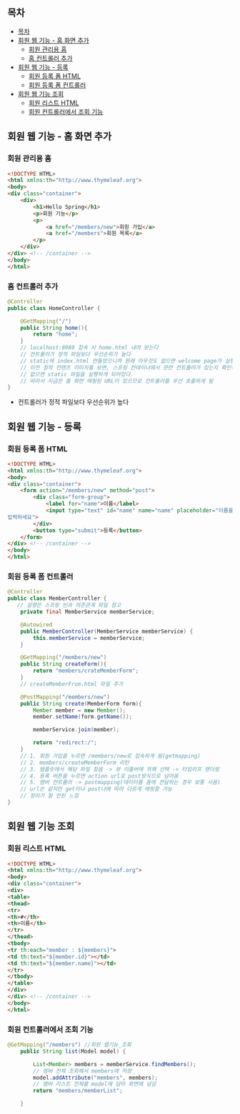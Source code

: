 ## 목차
- [목차](#목차)
- [회원 웹 기능 - 홈 화면 추가](#회원-웹-기능---홈-화면-추가)
  - [회원 관리용 홈](#회원-관리용-홈)
  - [홈 컨트롤러 추가](#홈-컨트롤러-추가)
- [회원 웹 기능 - 등록](#회원-웹-기능---등록)
  - [회원 등록 폼 HTML](#회원-등록-폼-html)
  - [회원 등록 폼 컨트롤러](#회원-등록-폼-컨트롤러)
- [회원 웹 기능 조회](#회원-웹-기능-조회)
  - [회원 리스트 HTML](#회원-리스트-html)
  - [회원 컨트롤러에서 조회 기능](#회원-컨트롤러에서-조회-기능)

## 회원 웹 기능 - 홈 화면 추가
### 회원 관리용 홈
```HTML
<!DOCTYPE HTML>
<html xmlns:th="http://www.thymeleaf.org">
<body>
<div class="container">
    <div>
        <h1>Hello Spring</h1>
        <p>회원 기능</p>
        <p>
            <a href="/members/new">회원 가입</a>
            <a href="/members">회원 목록</a>
        </p>
    </div>
</div> <!-- /container -->
</body>
</html>
```
### 홈 컨트롤러 추가
```java
@Controller
public class HomeController {

    @GetMapping("/")
    public String home(){
        return "home";
    }
    // localhost:8080 접속 시 home.html 내려 받는다
    // 컨트롤러가 정적 파일보다 우선순위가 높다
    // static에 index.html 만들었으니까 원래 아무것도 없으면 welcome page가 실행되야 하는데
    // 이전 정적 컨텐츠 이미지를 보면, 스프링 컨테이너에서 관련 컨트롤러가 있는지 확인하고
    // 없으면 static 파일을 실행하게 되어있다.
    // 따라서 지금은 홈 화면 매핑된 URL이 있으므로 컨트롤러를 우선 호출하게 됨
}
```
- 컨트롤러가 정적 파일보다 우선순위가 높다

## 회원 웹 기능 - 등록
### 회원 등록 폼 HTML
```html
<!DOCTYPE HTML>
<html xmlns:th="http://www.thymeleaf.org">
<body>
<div class="container">
    <form action="/members/new" method="post">
        <div class="form-group">
            <label for="name">이름</label>
            <input type="text" id="name" name="name" placeholder="이름을
입력하세요">
        </div>
        <button type="submit">등록</button>
    </form>
</div> <!-- /container -->
</body>
</html>

```
### 회원 등록 폼 컨트롤러
```java
@Controller
public class MemberController {
   // 설명은 스프링 빈과 의존관계 파일 참고
    private final MemberService memberService;

    @Autowired
    public MemberController(MemberService memberService) {
        this.memberService = memberService;
    }

    @GetMapping("/members/new")
    public String createForm(){
        return "members/crateMemberForm";
    }
    // createMemberFrom.html 파일 추가

    @PostMapping("/members/new")
    public String create(MemberForm form){
        Member member = new Member();
        member.setName(form.getName());

        memberService.join(member);

        return "redirect:/";
    }
    // 1. 회원 가입을 누르면 /members/new로 접속하게 됨(getmapping)
    // 2. members/createMemberForm 리턴
    // 3. 템플릿에서 해당 파일 찾음 -> 뷰 리졸버에 의해 선택 -> 타임리프 랜더링
    // 4. 등록 버튼을 누르면 action url로 post방식으로 넘어옴
    // 5. 멤버 컨트롤러 -> postmapping(데이터를 폼에 전달하는 경우 보통 사용)
    // url은 같지만 get이냐 post냐에 따라 다르게 매핑할 가능
    // 정리가 잘 안된 느낌
}
```
## 회원 웹 기능 조회

### 회원 리스트 HTML
```html
<!DOCTYPE HTML>
<html xmlns:th="http://www.thymeleaf.org">
<body>
<div class="container">
<div>
<table>
<thead>
<tr>
<th>#</th>
<th>이름</th>
</tr>
</thead>
<tbody>
<tr th:each="member : ${members}">
<td th:text="${member.id}"></td>
<td th:text="${member.name}"></td>
</tr>
</tbody>
</table>
</div>
</div> <!-- /container -->
</body>
</html>
```

### 회원 컨트롤러에서 조회 기능
```java
@GetMapping("/members") //회원 웹기능_조회
    public String list(Model model) {

        List<Member> members = memberService.findMembers();
        // 멤버 전체 조회해서 members에 저장
        model.addAttribute("members", members);
        // 멤버 리스트 전체를 model에 담아 화면에 넘김
        return "members/memberList";

    }
```